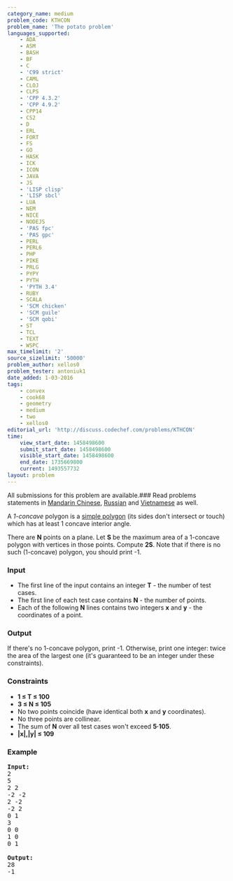 ```yaml
---
category_name: medium
problem_code: KTHCON
problem_name: 'The potato problem'
languages_supported:
    - ADA
    - ASM
    - BASH
    - BF
    - C
    - 'C99 strict'
    - CAML
    - CLOJ
    - CLPS
    - 'CPP 4.3.2'
    - 'CPP 4.9.2'
    - CPP14
    - CS2
    - D
    - ERL
    - FORT
    - FS
    - GO
    - HASK
    - ICK
    - ICON
    - JAVA
    - JS
    - 'LISP clisp'
    - 'LISP sbcl'
    - LUA
    - NEM
    - NICE
    - NODEJS
    - 'PAS fpc'
    - 'PAS gpc'
    - PERL
    - PERL6
    - PHP
    - PIKE
    - PRLG
    - PYPY
    - PYTH
    - 'PYTH 3.4'
    - RUBY
    - SCALA
    - 'SCM chicken'
    - 'SCM guile'
    - 'SCM qobi'
    - ST
    - TCL
    - TEXT
    - WSPC
max_timelimit: '2'
source_sizelimit: '50000'
problem_author: xellos0
problem_tester: antoniuk1
date_added: 1-03-2016
tags:
    - convex
    - cook68
    - geometry
    - medium
    - two
    - xellos0
editorial_url: 'http://discuss.codechef.com/problems/KTHCON'
time:
    view_start_date: 1458498600
    submit_start_date: 1458498600
    visible_start_date: 1458498600
    end_date: 1735669800
    current: 1493557732
layout: problem
---
```

All submissions for this problem are available.###  Read problems statements in [Mandarin Chinese](http://www.codechef.com/download/translated/COOK68/mandarin/KTHCON.pdf), [Russian](http://www.codechef.com/download/translated/COOK68/russian/KTHCON.pdf) and [Vietnamese](http://www.codechef.com/download/translated/COOK68/vietnamese/KTHCON.pdf) as well.

A _1-concave_ polygon is a [simple polygon](https://en.wikipedia.org/wiki/Simple_polygon) (its sides don't intersect or touch) which has at least 1 concave interior angle.

There are **N** points on a plane. Let **S** be the maximum area of a 1-concave polygon with vertices in those points. Compute **2S**. Note that if there is no such (1-concave) polygon, you should print -1.

### Input

- The first line of the input contains an integer **T** - the number of test cases.
- The first line of each test case contains **N** - the number of points.
- Each of the following **N** lines contains two integers **x** and **y** - the coordinates of a point.

### Output

If there's no 1-concave polygon, print -1. Otherwise, print one integer: twice the area of the largest one (it's guaranteed to be an integer under these constraints).

### Constraints

- **1 ≤ T ≤ 100**
- **3 ≤ N ≤ 105**
- No two points coincide (have identical both **x** and **y** coordinates).
- No three points are collinear.
- The sum of **N** over all test cases won't exceed **5·105**.
- **|x|,|y| ≤ 109**

### Example

<pre><b>Input:</b>
2
5
2 2
-2 -2
2 -2
-2 2
0 1
3
0 0
1 0
0 1

<b>Output:</b>
28
-1
</pre>